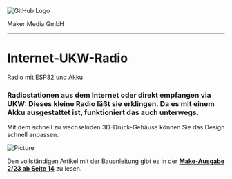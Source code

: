 ![GitHub Logo](http://www.heise.de/make/icons/make_logo.png)

Maker Media GmbH
*** 

# Internet-UKW-Radio
Radio mit ESP32 und Akku

### Radiostationen aus dem Internet oder direkt empfangen via UKW: Dieses kleine Radio läßt sie erklingen. Da es mit einem Akku ausgestattet ist, funktioniert das auch unterwegs.

Mit dem schnell zu wechselnden 3D-Druck-Gehäuse können Sie das Design schnell anpassen.

![Picture](https://github.com/heise/Internetradio/blob/master/radio.png) 

Den vollständigen Artikel mit der Bauanleitung gibt es in der **[Make-Ausgabe 2/23 ab Seite 14](https://www.heise.de/select/make/2019/1/1551100253897264)** zu lesen. 
